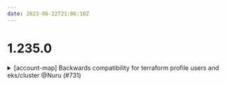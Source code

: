 ```yaml
---
date: 2023-06-22T21:06:18Z
---
```


# 1.235.0

<details>
  <summary>[account-map]  Backwards compatibility for terraform profile users and eks/cluster  @Nuru (#731)</summary>

### what

- [account-map/modules/iam-roles] Add `profiles_enabled` input to override global value
- [eks/cluster] Use `iam-roles` `profiles_enabled` input to force getting a role ARN even when profiles are in use
- [guardduty] Make providers compatible with static and dynamic TF roles

### why

- Previously, when the global `account-map` `profiles_enabled` flag was `true`, `iam_roles.terraform_role_arn` would be null. However, `eks/cluster` requires `terraform_role_arn` regardless.
- Changes made in #728 work in environments that have not adopted dynamic Terraform roles but would fail in environments that have (when using SuperAdmin)



</details>